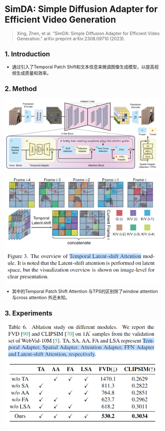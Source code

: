 # SimDA: Simple Diffusion Adapter for Efficient Video Generation

> Xing, Zhen, et al. "SimDA: Simple Diffusion Adapter for Efficient Video Generation." arXiv preprint arXiv:2308.09710 (2023).

## 1. Introduction

- 通过引入了Temporal Patch Shift和文本信息来微调图像生成模型，以提高视频生成质量和效率。

## 2. Method

![1](https://raw.githubusercontent.com/bobochow/blog_img/main/img/SimDA1.png)

![2](https://raw.githubusercontent.com/bobochow/blog_img/main/img/SimDA2.png)

- 其中的Temporal Patch Shift Attention 与TPS的区别除了window attention 与cross attention 外还未知。

## 3. Experiments

![3](https://raw.githubusercontent.com/bobochow/blog_img/main/img/SimDA3.png)
